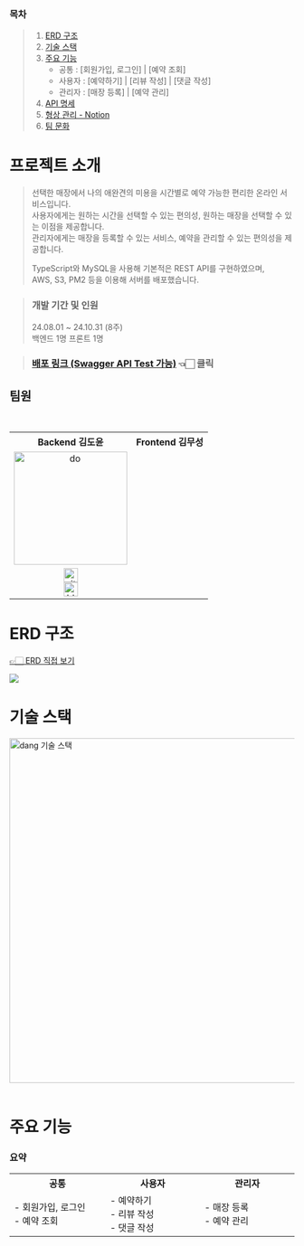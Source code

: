 ### 목차

> 1. [ERD 구조](#erd-구조)
> 2. [기술 스택](#기술-스택)
> 3. [주요 기능](#주요-기능)
>    + 공통 : [회원가입, 로그인] | [예약 조회]
>    + 사용자 : [예약하기] | [리뷰 작성] | [댓글 작성]
>    + 관리자 : [매장 등록] | [예약 관리]
> 4. [API 명세](#api-명세)
> 5. [형상 관리 - Notion](#형상-관리)
> 6. [팀 문화](#팀-문화)

# 프로젝트 소개


> 선택한 매장에서 나의 애완견의 미용을 시간별로 예약 가능한 편리한 온라인 서비스입니다.\
> 사용자에게는 원하는 시간을 선택할 수 있는 편의성, 원하는 매장을 선택할 수 있는 이점을 제공합니다.\
> 관리자에게는 매장을 등록할 수 있는 서비스, 예약을 관리할 수 있는 편의성을 제공합니다.
>
> TypeScript와 MySQL을 사용해 기본적은 REST API를 구현하였으며,\
> AWS, S3, PM2 등을 이용해 서버를 배포했습니다.

> ### 개발 기간 및 인원
> 24.08.01 ~ 24.10.31 (8주) \
> 백엔드 1명 프론트 1명

> ### [배포 링크 (Swagger API Test 가능)](https://dangsalon.com/api-docs) 👈🏻 클릭 

## 팀원

<div align="center">
<table align="center">
  <tr>
   <th >
     Backend 김도윤
   </th>
   <th>
     Frontend 김무성
   </th> 
  </tr>
  <tr>
    <td align="center">
        <img src="https://github.com/user-attachments/assets/bc0c8c13-b37e-499a-acb5-1a7fc782d7c0" width=200px alt="do">
      <br/>
    </td>
    <td align="center">
    </td>
      <br/>
  </tr>
  <tr>
    <td align="center" class="doyoon">
        <a href="https://github.com/dodoyoo"><img alt="github-link" height="25" src="https://img.shields.io/badge/GitHub-181717?style=flat-square&logo=GitHub&logoColor=white"/></a>
        <br/>
        <a href="https://ehdrn822.tistory.com/"><img alt="blog-link" height="25" src="http://img.shields.io/badge/Tistory-FF7900?style=flat-square&logo=Tistory&logoColor=white"/></a>
    </td>
  </tr>

  </table>
  </div>

  # ERD 구조

  [👉🏻 ERD 직접 보기](https://dbdiagram.io/d/%EB%8C%95%EC%82%B4%EB%A1%B1-667a5a2d9939893dae2b90d6)
  
  <img src="https://github.com/user-attachments/assets/d649ce80-9a78-40e7-9ff7-775bef00f239">



# 기술 스택

<img width="610" alt="dang 기술 스택" src="https://github.com/user-attachments/assets/f7074abb-de3e-437d-808e-53d10bf273c4">

<br/>
<br/>

# 주요 기능

### 요약

<table align="center">
  <tr>
    <th>
      공통
    </th>
    <th>
      사용자
    </th>
    <th>
      관리자
    </th>
  </tr>
  <tr>
    <td align="left" width="350px" class="공통">
      - 회원가입, 로그인
      <br/>
      - 예약 조회
    </td>
    <td align="left" width="350px" class="사용자">
      - 예약하기
      <br/>
      - 리뷰 작성
      <br/>
      - 댓글 작성
      <br/>
    </td>
    <td align="left" width="350px" class="관리자">
      - 매장 등록
      <br/>
      - 예약 관리
      <br/>
    </td>
  </tr>
